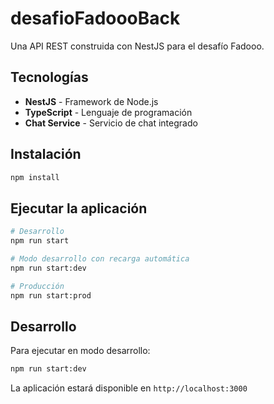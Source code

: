 # desafioFadoooBack

Una API REST construida con NestJS para el desafío Fadooo.

## Tecnologías

- **NestJS** - Framework de Node.js
- **TypeScript** - Lenguaje de programación
- **Chat Service** - Servicio de chat integrado

## Instalación

```bash
npm install
```

## Ejecutar la aplicación

```bash
# Desarrollo
npm run start

# Modo desarrollo con recarga automática
npm run start:dev

# Producción
npm run start:prod
```

## Desarrollo

Para ejecutar en modo desarrollo:

```bash
npm run start:dev
```

La aplicación estará disponible en `http://localhost:3000`
